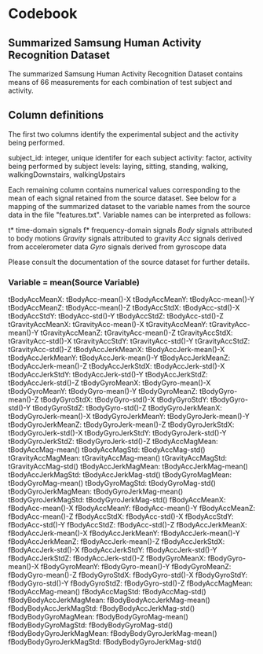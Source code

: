 # Codebook
## Summarized Samsung Human Activity Recognition Dataset

The summarized Samsung Human Activity Recognition Dataset contains
means of 66 measurements for each combination of test subject and
activity.

## Column definitions
The first two columns identify the experimental subject and the activity being performed.

subject_id: integer, unique identifer for each subject
activity:   factor, activity being performed by subject
	    levels: laying, sitting, standing, walking, walkingDownstairs, walkingUpstairs

Each remaining column contains numerical values corresponding to the
mean of each signal retained from the source dataset. See below for a
mapping of the summarized dataset to the variable names from the
source data in the file "features.txt". Variable names can be
interpreted as follows:

t*	    time-domain signals
f*	    frequency-domain signals
*Body*	    signals attributed to body motions
*Gravity*   signals attributed to gravity
*Acc*	    signals derived from accelerometer data
*Gyro*	    signals derived from gyroscope data

Please consult the documentation of the source dataset for further details.

### Variable = mean(Source Variable)
tBodyAccMeanX: 	          tBodyAcc-mean()-X
tBodyAccMeanY: 	     	  tBodyAcc-mean()-Y
tBodyAccMeanZ: 	     	  tBodyAcc-mean()-Z
tBodyAccStdX: 	     	  tBodyAcc-std()-X
tBodyAccStdY: 	     	  tBodyAcc-std()-Y
tBodyAccStdZ: 	     	  tBodyAcc-std()-Z
tGravityAccMeanX:    	  tGravityAcc-mean()-X
tGravityAccMeanY:    	  tGravityAcc-mean()-Y
tGravityAccMeanZ:    	  tGravityAcc-mean()-Z
tGravityAccStdX:     	  tGravityAcc-std()-X
tGravityAccStdY:     	  tGravityAcc-std()-Y
tGravityAccStdZ:     	  tGravityAcc-std()-Z
tBodyAccJerkMeanX:   	  tBodyAccJerk-mean()-X
tBodyAccJerkMeanY:  	  tBodyAccJerk-mean()-Y
tBodyAccJerkMeanZ:   	  tBodyAccJerk-mean()-Z
tBodyAccJerkStdX:   	  tBodyAccJerk-std()-X
tBodyAccJerkStdY:    	  tBodyAccJerk-std()-Y
tBodyAccJerkStdZ:    	  tBodyAccJerk-std()-Z
tBodyGyroMeanX:      	  tBodyGyro-mean()-X
tBodyGyroMeanY:      	  tBodyGyro-mean()-Y
tBodyGyroMeanZ:      	  tBodyGyro-mean()-Z
tBodyGyroStdX: 	     	  tBodyGyro-std()-X
tBodyGyroStdY: 	     	  tBodyGyro-std()-Y
tBodyGyroStdZ: 	     	  tBodyGyro-std()-Z
tBodyGyroJerkMeanX:  	  tBodyGyroJerk-mean()-X
tBodyGyroJerkMeanY:  	  tBodyGyroJerk-mean()-Y
tBodyGyroJerkMeanZ:  	  tBodyGyroJerk-mean()-Z
tBodyGyroJerkStdX:   	  tBodyGyroJerk-std()-X
tBodyGyroJerkStdY:   	  tBodyGyroJerk-std()-Y
tBodyGyroJerkStdZ:   	  tBodyGyroJerk-std()-Z
tBodyAccMagMean:     	  tBodyAccMag-mean()
tBodyAccMagStd:      	  tBodyAccMag-std()
tGravityAccMagMean:  	  tGravityAccMag-mean()
tGravityAccMagStd:   	  tGravityAccMag-std()
tBodyAccJerkMagMean: 	  tBodyAccJerkMag-mean()
tBodyAccJerkMagStd:  	  tBodyAccJerkMag-std()
tBodyGyroMagMean:    	  tBodyGyroMag-mean()
tBodyGyroMagStd:     	  tBodyGyroMag-std()
tBodyGyroJerkMagMean: 	  tBodyGyroJerkMag-mean()
tBodyGyroJerkMagStd:  	  tBodyGyroJerkMag-std()
fBodyAccMeanX: 	      	  fBodyAcc-mean()-X
fBodyAccMeanY: 	      	  fBodyAcc-mean()-Y
fBodyAccMeanZ: 	      	  fBodyAcc-mean()-Z
fBodyAccStdX: 	      	  fBodyAcc-std()-X
fBodyAccStdY: 	      	  fBodyAcc-std()-Y
fBodyAccStdZ: 	      	  fBodyAcc-std()-Z
fBodyAccJerkMeanX:    	  fBodyAccJerk-mean()-X
fBodyAccJerkMeanY:    	  fBodyAccJerk-mean()-Y
fBodyAccJerkMeanZ:    	  fBodyAccJerk-mean()-Z
fBodyAccJerkStdX:     	  fBodyAccJerk-std()-X
fBodyAccJerkStdY:     	  fBodyAccJerk-std()-Y
fBodyAccJerkStdZ:     	  fBodyAccJerk-std()-Z
fBodyGyroMeanX:       	  fBodyGyro-mean()-X
fBodyGyroMeanY:       	  fBodyGyro-mean()-Y
fBodyGyroMeanZ:       	  fBodyGyro-mean()-Z
fBodyGyroStdX: 	      	  fBodyGyro-std()-X
fBodyGyroStdY: 	      	  fBodyGyro-std()-Y
fBodyGyroStdZ: 	      	  fBodyGyro-std()-Z
fBodyAccMagMean:      	  fBodyAccMag-mean()
fBodyAccMagStd:       	  fBodyAccMag-std()
fBodyBodyAccJerkMagMean:  fBodyBodyAccJerkMag-mean()
fBodyBodyAccJerkMagStd:   fBodyBodyAccJerkMag-std()
fBodyBodyGyroMagMean: 	  fBodyBodyGyroMag-mean()
fBodyBodyGyroMagStd:	  fBodyBodyGyroMag-std()
fBodyBodyGyroJerkMagMean: fBodyBodyGyroJerkMag-mean()
fBodyBodyGyroJerkMagStd:  fBodyBodyGyroJerkMag-std()
